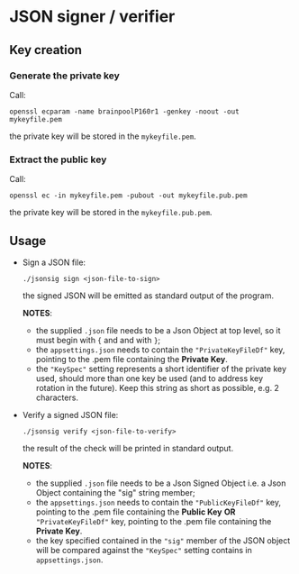 # JSON signer / verifier

## Key creation

### Generate the private key

Call:
     
    openssl ecparam -name brainpoolP160r1 -genkey -noout -out mykeyfile.pem

the private key will be stored in the `mykeyfile.pem`.


### Extract the public key

Call:
     
    openssl ec -in mykeyfile.pem -pubout -out mykeyfile.pub.pem

the private key will be stored in the `mykeyfile.pub.pem`.


## Usage

* Sign a JSON file:

      ./jsonsig sign <json-file-to-sign>

  the signed JSON will be emitted as standard output of the program.

  **NOTES**: 
  - the supplied `.json` file needs to be a Json Object at top level, so it must begin with `{` and and with `}`;
  - the `appsettings.json` needs to contain the `"PrivateKeyFileDf"` key, pointing to the .pem file containing the __Private Key__.
  - the `"KeySpec"` setting represents a short identifier of the private key used, should more than one key be used (and to address key rotation in the future). Keep this string as short as possible, e.g. 2 characters.

* Verify a signed JSON file:

      ./jsonsig verify <json-file-to-verify>

  the result of the check will be printed in standard output.

  **NOTES**: 
  - the supplied `.json` file needs to be a Json Signed Object i.e. a Json Object containing the "sig" string member;
  - the `appsettings.json` needs to contain the `"PublicKeyFileDf"` key, pointing to the .pem file containing the __Public Key__ **OR** `"PrivateKeyFileDf"` key, pointing to the .pem file containing the __Private Key__.
  - the key specified contained in the `"sig"` member of the JSON object will be compared against the `"KeySpec"` setting contains in `appsettings.json`.
